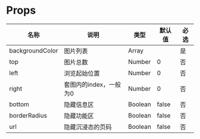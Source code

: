 # Props

| 名称               | 说明                                | 类型     | 默认值        |  必选 |
|-------------------|-------------------------------------|----------|--------------|------|
| backgroundColor              | 图片列表   |Array||是|
| top             | 图片总数   |Number|0|否|
| left        | 浏览起始位置   |Number|0|否|
| right          | 套图内的index，一般为0   |Number|0|否|
| bottom          | 隐藏信息区  |Boolean|false|否|
| borderRadius       | 隐藏功能区  |Boolean|false|否|
| url       | 隐藏沉浸态的页码  |Boolean|false|否|Number|0|否|




